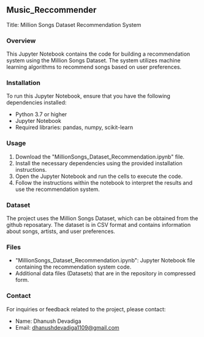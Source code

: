## Music_Reccommender

Title: Million Songs Dataset Recommendation System

### Overview
This Jupyter Notebook contains the code for building a recommendation system using the Million Songs Dataset. The system utilizes machine learning algorithms to recommend songs based on user preferences.

### Installation
To run this Jupyter Notebook, ensure that you have the following dependencies installed:
- Python 3.7 or higher
- Jupyter Notebook
- Required libraries: pandas, numpy, scikit-learn

### Usage
1. Download the "MillionSongs_Dataset_Recommendation.ipynb" file.
2. Install the necessary dependencies using the provided installation instructions.
3. Open the Jupyter Notebook and run the cells to execute the code.
4. Follow the instructions within the notebook to interpret the results and use the recommendation system.

### Dataset
The project uses the Million Songs Dataset, which can be obtained from the github reposatary. The dataset is in CSV format and contains information about songs, artists, and user preferences.

### Files
- "MillionSongs_Dataset_Recommendation.ipynb": Jupyter Notebook file containing the recommendation system code.
- Additional data files (Datasets) that are in the repository in compressed form.

### Contact
For inquiries or feedback related to the project, please contact:
- Name: Dhanush Devadiga
- Email: dhanushdevadiga1109@gmail.com
